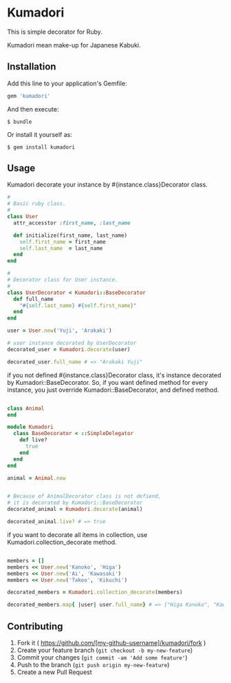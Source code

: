 # Kumadori

This is simple decorator for Ruby.

Kumadori mean make-up for Japanese Kabuki.

## Installation

Add this line to your application's Gemfile:

```ruby
gem 'kumadori'
```

And then execute:

    $ bundle

Or install it yourself as:

    $ gem install kumadori

## Usage

Kumadori decorate your instance by #{instance.class}Decorator class.

````ruby
#
# Basic ruby class.
#
class User
  attr_accesstor :first_name, :last_name

  def initialize(first_name, last_name)
    self.first_name = first_name
    self.last_name  = last_name
  end
end

#
# Decorator class for User instance.
#
class UserDecorator < Kumadori::BaseDecorator
  def full_name
    "#{self.last_name} #{self.first_name}"
  end
end

user = User.new('Yuji', 'Arakaki')

# user instance decorated by UserDecorator
decorated_user = Kumadori.decorate(user)

decorated_user.full_name # => "Arakaki Yuji"

````

if you not defined #{instance.class}Decorator class, it's instance decorated by Kumadori::BaseDecorator.
So, if you want defined method for every instance,
you just override Kumadori::BaseDecorator, and defined method.

````ruby

class Animal
end

module Kumadori
  class BaseDecorator < ::SimpleDelegator
    def live?
      true
    end
  end
end

animal = Animal.new


# Because of AnimalDecorator class is not defiend,
# it is decorated by Kumadori::BaseDecorator
decorated_animal = Kumadori.decorate(animal)

decorated_animal.live? # => true

````

if you want to decorate all items in collection,
use Kumadori.collection_decorate method.

````ruby

members = []
members << User.new('Kanoko', 'Higa')
members << User.new('Ai', 'Kawasaki')
members << User.new('Takeo', 'Kikuchi')

decorated_members = Kumadori.collection_decorate(members)

decorated_members.map{ |user| user.full_name} # => ["Higa Kanoko", "Kawasaki Ai", "Kikuchi Takeo"]

````

## Contributing

1. Fork it ( https://github.com/[my-github-username]/kumadori/fork )
2. Create your feature branch (`git checkout -b my-new-feature`)
3. Commit your changes (`git commit -am 'Add some feature'`)
4. Push to the branch (`git push origin my-new-feature`)
5. Create a new Pull Request
